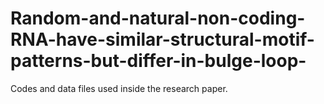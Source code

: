 # Random-and-natural-non-coding-RNA-have-similar-structural-motif-patterns-but-differ-in-bulge-loop-
Codes and data files used inside the research paper.
